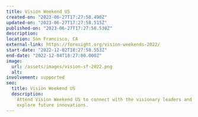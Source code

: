 ```yaml
---
title: Vision Weekend US
created-on: "2023-06-27T17:27:58.490Z"
updated-on: "2023-06-27T17:27:58.515Z"
published-on: "2023-06-27T17:27:58.530Z"
description:
location: San Francisco, CA
external-link: https://foresight.org/vision-weekends-2022/
start-date: "2022-12-02T18:27:58.553Z"
end-date: "2022-12-04T18:27:00.000Z"
image:
  url: /assets/images/vision-sf-2022.png
  alt:
involvement: supported
seo:
  title: Vision Weekend US
  description:
    Attend Vision Weekend US to connect with the visionary leaders and
    explore future innovations.
---
```

